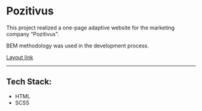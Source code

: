 # Pozitivus

This project realized a one-page adaptive website for the marketing company “Pozitivus”.  

BEM methodology was used in the development process.

[Layout link](https://www.figma.com/design/racHPrMNd7jO0XgXQPpE7w/Positivus-Landing-Page-Design-(Community)?node-id=25-145&node-type=canvas&t=VnQxxi13mrxhlqsd-0)

---

## Tech Stack:

* HTML 
* SCSS
